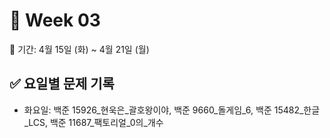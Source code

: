 ﻿# 📘 Week 03

<!-- 기간 시작 -->
📆 기간: 4월 15일 (화) ~ 4월 21일 (월)
<!-- 기간 끝 -->

<!-- 요일별 기록 시작 -->
## ✅ 요일별 문제 기록
- 화요일: 백준 15926_현욱은_괄호왕이야, 백준 9660_돌게임_6, 백준 15482_한글_LCS, 백준 11687_팩토리얼_0의_개수
<!-- 요일별 기록 끝 -->